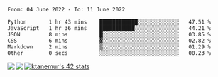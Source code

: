 <!--START_SECTION:waka-->

```text
From: 04 June 2022 - To: 11 June 2022

Python       1 hr 43 mins    ████████████░░░░░░░░░░░░░   47.51 %
JavaScript   1 hr 36 mins    ███████████░░░░░░░░░░░░░░   44.21 %
JSON         8 mins          █░░░░░░░░░░░░░░░░░░░░░░░░   03.85 %
CSS          6 mins          ▓░░░░░░░░░░░░░░░░░░░░░░░░   02.82 %
Markdown     2 mins          ▒░░░░░░░░░░░░░░░░░░░░░░░░   01.29 %
Other        0 secs          ░░░░░░░░░░░░░░░░░░░░░░░░░   00.23 %
```

<!--END_SECTION:waka-->
<a href="https://github.com/anuraghazra/github-readme-stats">
  <img align="left" src="https://github-readme-stats.vercel.app/api?username=Tanesan&count_private=true&show_icons=true" />
<img align="left" src="https://github-readme-stats.vercel.app/api/top-langs/?username=Tanesan" />
</a>

[![ktanemur's 42 stats](https://badge42.vercel.app/api/v2/cl1wslf6s002109l771rng2w8/stats?cursusId=21&coalitionId=62)](https://github.com/JaeSeoKim/badge42)
